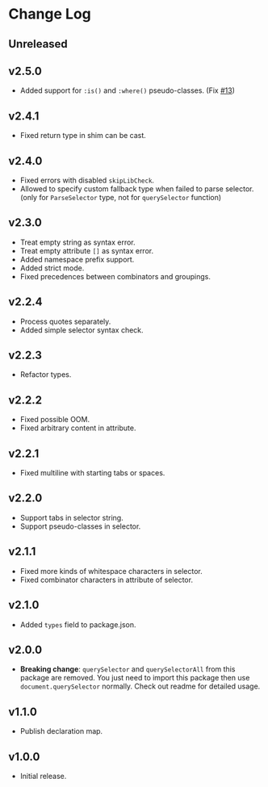 # Change Log

## Unreleased

## v2.5.0

- Added support for `:is()` and `:where()` pseudo-classes. (Fix [#13](https://github.com/g-plane/typed-query-selector/issues/13))

## v2.4.1

- Fixed return type in shim can be cast.

## v2.4.0

- Fixed errors with disabled `skipLibCheck`.
- Allowed to specify custom fallback type when failed to parse selector.
(only for `ParseSelector` type, not for `querySelector` function)

## v2.3.0

- Treat empty string as syntax error.
- Treat empty attribute `[]` as syntax error.
- Added namespace prefix support.
- Added strict mode.
- Fixed precedences between combinators and groupings.

## v2.2.4

- Process quotes separately.
- Added simple selector syntax check.

## v2.2.3

- Refactor types.

## v2.2.2

- Fixed possible OOM.
- Fixed arbitrary content in attribute.

## v2.2.1

- Fixed multiline with starting tabs or spaces.

## v2.2.0

- Support tabs in selector string.
- Support pseudo-classes in selector.

## v2.1.1

- Fixed more kinds of whitespace characters in selector.
- Fixed combinator characters in attribute of selector.

## v2.1.0

- Added `types` field to package.json.

## v2.0.0

- **Breaking change**: `querySelector` and `querySelectorAll` from this package are removed.
You just need to import this package then use `document.querySelector` normally.
Check out readme for detailed usage.

## v1.1.0

- Publish declaration map.

## v1.0.0

- Initial release.
